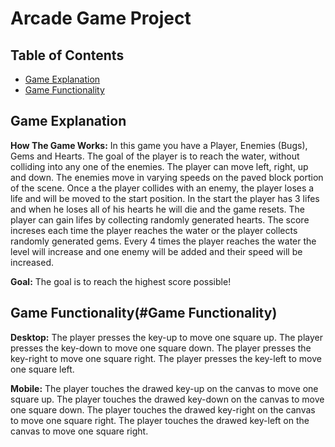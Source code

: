 # Arcade Game Project

## Table of Contents

* [Game Explanation]('#Game-Explanation')
* [Game Functionality]('#GameFunctionality')

## Game Explanation

**How The Game Works:**
In this game you have a Player, Enemies (Bugs), Gems and Hearts. The goal of the player is to reach the water, without colliding into any one of the enemies. The player can move left, right, up and down. The enemies move in varying speeds on the paved block portion of the scene. Once a the player collides with an enemy, the player loses a life and will be moved to the start position. In the start the player has 3 lifes and when he loses all of his hearts he will die and the game resets. The player can gain lifes by collecting randomly generated hearts. The score increses each time the player reaches the water or the player collects randomly generated gems. Every 4 times the player reaches the water the level will increase and one enemy will be added and their speed will be increased.

**Goal:**
The goal is to reach the highest score possible!

## Game Functionality(#Game Functionality)

**Desktop:**
The player presses the key-up to move one square up.
The player presses the key-down to move one square down.
The player presses the key-right to move one square right.
The player presses the key-left to move one square left.

**Mobile:**
The player touches the drawed key-up on the canvas to move one square up.
The player touches the drawed key-down on the canvas to move one square down.
The player touches the drawed key-right on the canvas to move one square right.
The player touches the drawed key-left on the canvas to move one square right.
